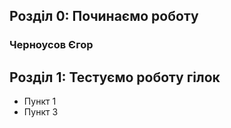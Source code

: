 ## Розділ 0: Починаємо роботу
### Черноусов Єгор 
## Розділ 1: Тестуємо роботу гілок
*   Пункт 1
*   Пункт 3
